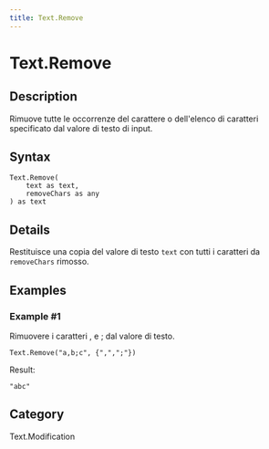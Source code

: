 ```yaml
---
title: Text.Remove
---
```


# Text.Remove


## Description

Rimuove tutte le occorrenze del carattere o dell&#39;elenco di caratteri specificato dal valore di testo di input.


## Syntax

```powerquery
Text.Remove(
    text as text,
    removeChars as any
) as text
```


## Details

Restituisce una copia del valore di testo <code>text</code> con tutti i caratteri da <code>removeChars</code> rimosso.  


## Examples

### Example #1 
Rimuovere i caratteri , e ; dal valore di testo.
```powerquery
Text.Remove("a,b;c", {",",";"})
```

Result: 
```powerquery
"abc"
```




## Category
Text.Modification
